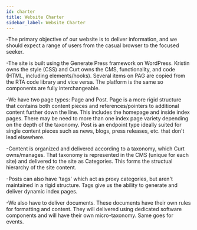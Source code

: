 ```yaml
---
id: charter
title: Website Charter
sidebar_label: Website Charter
---
```


-The primary objective of our website is to deliver information, and we should expect a range of users from the casual browser to the focused seeker. 

-The site is built using the Generate Press framework on WordPress. Kristin owns the style (CSS) and Curt owns the CMS, functionality, and code (HTML, including elements/hooks). Several items on PAG are copied from the RTA code library and vice versa. The platform is the same so components are fully interchangeable. 

 -We have two page types: Page and Post. Page is a more rigid structure that contains both content pieces and references/pointers to additional content further down the line. This includes the homepage and inside index pages. There may be need to more than one index page variety depending on the depth of the taxonomy. Post is an endpoint type ideally suited for single content pieces such as news, blogs, press releases, etc. that don't lead elsewhere.

-Content is organized and delivered according to a taxonomy, which Curt owns/manages. That taxonomy is represented in the CMS (unique for each site) and delivered to the site as Categories. This forms the structual hierarchy of the site content. 

-Posts can also have 'tags' which act as proxy categories, but aren't maintained in a rigid structure. Tags give us the ability to generate and deliver dynamic index pages.

-We also have to deliver documents. These documents have their own rules for formatting and content. They will delivered using dedicated software components and will have their own micro-taxonomy. Same goes for events.
